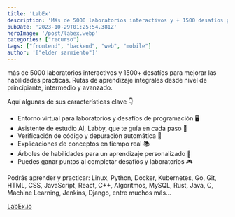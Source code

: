```yaml
---
title: 'LabEx'
description: 'Más de 5000 laboratorios interactivos y + 1500 desafíos para mejorar las habilidades prácticas.'
pubDate: '2023-10-29T01:25:54.381Z'
heroImage: '/post/labex.webp'
categories: ["recurso"]
tags: ["frontend", "backend", "web", "mobile"]
author: '["elder sarmiento"]'
---
```


más de 5000 laboratorios interactivos y 1500+ desafíos para mejorar las habilidades prácticas. Rutas de aprendizaje integrales desde nivel de principiante, intermedio y avanzado.

Aquí algunas de sus características clave 👇

- Entorno virtual para laboratorios y desafíos de programación 🖥️
- Asistente de estudio AI, Labby, que te guía en cada paso 🤖
- Verificación de código y depuración automática 🧐
- Explicaciones de conceptos en tiempo real 📚
- Árboles de habilidades para un aprendizaje personalizado 🌳
- Puedes ganar puntos al completar desafíos y laboratorios 🎮

Podrás aprender y practicar: Linux, Python, Docker, Kubernetes, Go, Git, HTML, CSS, JavaScript, React, C++, Algoritmos, MySQL, Rust, Java, C, Machine Learning, Jenkins, Django, entre muchos más...

[LabEx.io](https://labex.io/)